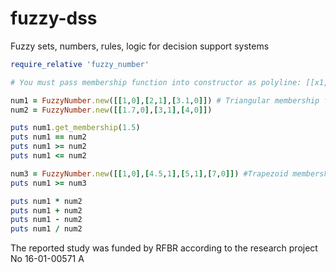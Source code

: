# fuzzy-dss
Fuzzy sets, numbers, rules, logic for decision support systems

```ruby
require_relative 'fuzzy_number'

# You must pass membership function into constructor as polyline: [[x1, mu(x1)],[x2, mu(x2)]....]

num1 = FuzzyNumber.new([[1,0],[2,1],[3.1,0]]) # Triangular membership function
num2 = FuzzyNumber.new([[1.7,0],[3,1],[4,0]])

puts num1.get_membership(1.5)
puts num1 == num2
puts num1 >= num2
puts num1 <= num2

num3 = FuzzyNumber.new([[1,0],[4.5,1],[5,1],[7,0]]) #Trapezoid membership function
puts num1 >= num3

puts num1 * num2
puts num1 + num2
puts num1 - num2
puts num1 / num2
```

The reported study was funded by RFBR according to the research project No 16-01-00571 A
